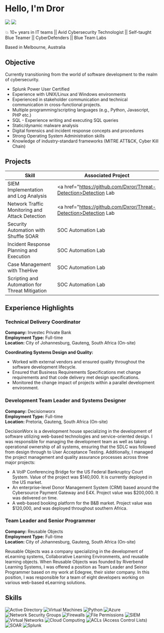 # Hello, I'm Dror

<a href="https://au.linkedin.com/in/droreyal"><img src="https://img.shields.io/badge/-LinkedIn-0072b1?&style=for-the-badge&logo=linkedin&logoColor=white" /></a>
<a href="https://www.youtube.com/channel/UCKcQFpaOJiCOJMCotmIPsEg"><img src="https://img.shields.io/badge/-YouTube-FF0000?&style=for-the-badge&logo=youtube&logoColor=white" /></a>

💥 10+ years in IT teams || Avid Cybersecurity Technologist || Self-taught Blue Teamer || CyberDefenders || Blue Team Labs

Based in Melbourne, Australia

## Objective
Currently transitioning from the world of software development to the realm of cybersecurity.

- Splunk Power User Certified
- Experience with UNIX/Linux and Windows environments
- Experienced in stakeholder communication and technical communication in cross-functional projects. 
- Multiple programming/scripting languages (e.g., Python, Javascript, PHP etc.)
- SQL - Experience writing and executing SQL queries
- Static/dynamic malware analysis
- Digital forensics and incident response concepts and procedures
- Strong Operating System Administration skills
- Knowledge of industry-standard frameworks (MITRE ATT&CK, Cyber Kill Chain)

## Projects


| Skill                                         | Associated Project         |
|-----------------------------------------------|----------------------------|
| SIEM Implementation and Log Analysis          | <a href="https://github.com/Dxror/Threat-Detection>Detection Lab</a>|
| Network Traffic Monitoring and Attack Detection | <a href="https://github.com/Dxror/Threat-Detection>Detection Lab</a>|
| Security Automation with Shuffle SOAR         | SOC Automation Lab|
| Incident Response Planning and Execution      | SOC Automation Lab|
| Case Management with TheHive                  | SOC Automation Lab|
| Scripting and Automation for Threat Mitigation | SOC Automation Lab|


## Experience Highlights

### Technical Delivery Coordinator
**Company:** Investec Private Bank  
**Employment Type:** Full-time  
**Location:** City of Johannesburg, Gauteng, South Africa (On-site)

**Coordinating Systems Design and Quality:**
- Worked with external vendors and ensured quality throughout the software development lifecycle.
- Ensured that Business Requirements Specifications met change requirements and that code delivery met design specifications.
- Monitored the change impact of projects within a parallel development environment.

### Development Team Leader and Systems Designer
**Company:** Decisionworx  
**Employment Type:** Full-time  
**Location:** Pretoria, Gauteng, South Africa (On-site)

DecisionWorx is a development house specializing in the development of software utilizing web-based technologies and service-oriented design. I was responsible for managing the development team as well as taking operational ownership of all systems, ensuring that the SDLC was followed from design through to User Acceptance Testing. Additionally, I managed the project management and quality assurance processes across three major projects:

- A VoIP Conferencing Bridge for the US Federal Bankruptcy Court System. Value of the project was $140,000. It is currently deployed in the US market. 
- An enterprise-level Donor Management System (CRM) based around the Cybersource Payment Gateway and E4X. Project value was $200,000. It was delivered on time.
- A web-based booking platform for the B&B market. Project value was $120,000, and was deployed throughout southern Africa.

### Team Leader and Senior Programmer
**Company:** Reusable Objects  
**Employment Type:** Full-time  
**Location:** City of Johannesburg, Gauteng, South Africa (On-site)

Reusable Objects was a company specializing in the development of eLearning systems, Collaborative Learning Environments, and reusable learning objects. When Reusable Objects was founded by Riverbend Learning Systems, I was offered a position as Team Leader and Seinor Programmer based on my work at Edegree, their sister company. 
In this position, I was responsible for a team of eight developers working on various web-based eLearning solutions. 

## Skills
<img src="https://img.shields.io/badge/-Active%20Directory-0072b1?style=for-the-badge&logo=active-directory&logoColor=white" alt="Active Directory"> <img src="https://img.shields.io/badge/-Virtual%20Machines-ff5733?style=for-the-badge&logo=virtualbox&logoColor=white" alt="Virtual Machines"> <img src="https://img.shields.io/badge/-Python-0072b1?style=for-the-badge&logo=python&logoColor=white" alt="Python"> <img src="https://img.shields.io/badge/-Azure-0072b1?style=for-the-badge&logo=microsoft-azure&logoColor=white" alt="Azure"> <img src="https://img.shields.io/badge/-Network%20Security%20Groups-ff5733?style=for-the-badge&logo=azuredevops&logoColor=white" alt="Network Security Groups"> <img src="https://img.shields.io/badge/-Firewalls-ff5733?style=for-the-badge&logo=firewall&logoColor=white" alt="Firewalls"> <img src="https://img.shields.io/badge/-File%20Permissions-0072b1?style=for-the-badge&logo=file&logoColor=white" alt="File Permissions"> <img src="https://img.shields.io/badge/-SIEM-ff5733?style=for-the-badge&logo=siem&logoColor=white" alt="SIEM"> <img src="https://img.shields.io/badge/-Virtual%20Networks-ff5733?style=for-the-badge&logo=virtualbox&logoColor=white" alt="Virtual Networks"> <img src="https://img.shields.io/badge/-Cloud%20Computing-0072b1?style=for-the-badge&logo=cloud&logoColor=white" alt="Cloud Computing"> <img src="https://img.shields.io/badge/-ACLs%20(Access%20Control%20Lists)-ff5733?style=for-the-badge&logo=access-control-list&logoColor=white" alt="ACLs (Access Control Lists)"> <img src="https://img.shields.io/badge/-SOAR-0072b1?style=for-the-badge&logo=python&logoColor=white" alt="SOAR"> <img src="https://img.shields.io/badge/-Splunk-ff5733?style=for-the-badge&logo=splunk&logoColor=white" alt="Splunk">





